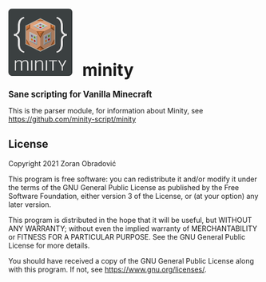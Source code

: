 # ![logo](docs/minity-logo-small.png) &nbsp;&nbsp;<big>minity</big>
<big><b>Sane scripting for Vanilla Minecraft</b></big>

This is the parser module, for information about Minity, see https://github.com/minity-script/minity

## License

Copyright 2021 Zoran Obradović

This program is free software: you can redistribute it and/or modify
it under the terms of the GNU General Public License as published by
the Free Software Foundation, either version 3 of the License, or
(at your option) any later version.

This program is distributed in the hope that it will be useful,
but WITHOUT ANY WARRANTY; without even the implied warranty of
MERCHANTABILITY or FITNESS FOR A PARTICULAR PURPOSE.  See the
GNU General Public License for more details.

You should have received a copy of the GNU General Public License
along with this program.  If not, see <https://www.gnu.org/licenses/>.